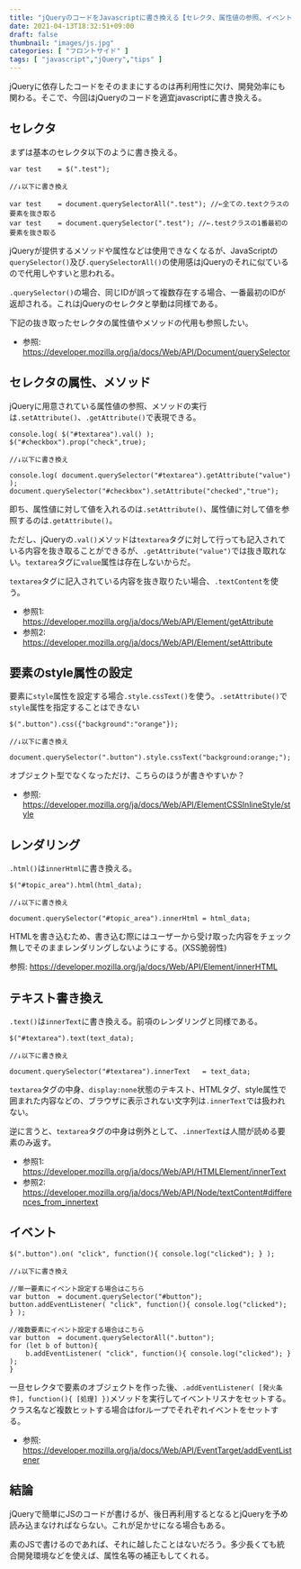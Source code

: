 ```yaml
---
title: "jQueryのコードをJavascriptに書き換える【セレクタ、属性値の参照、イベントなど】"
date: 2021-04-13T18:32:51+09:00
draft: false
thumbnail: "images/js.jpg"
categories: [ "フロントサイド" ]
tags: [ "javascript","jQuery","tips" ]
---
```



jQueryに依存したコードをそのままにするのは再利用性に欠け、開発効率にも関わる。そこで、今回はjQueryのコードを適宜javascriptに書き換える。


## セレクタ

まずは基本のセレクタ以下のように書き換える。
    
    var test    = $(".test");

    //↓以下に書き換え

    var test    = document.querySelectorAll(".test"); //←全ての.textクラスの要素を抜き取る
    var test    = document.querySelector(".test"); //←.testクラスの1番最初の要素を抜き取る

jQueryが提供するメソッドや属性などは使用できなくなるが、JavaScriptの`querySelector()`及び`.querySelectorAll()`の使用感はjQueryのそれに似ているので代用しやすいと思われる。

`.querySelector()`の場合、同じIDが誤って複数存在する場合、一番最初のIDが返却される。これはjQueryのセレクタと挙動は同様である。

下記の抜き取ったセレクタの属性値やメソッドの代用も参照したい。

- 参照: https://developer.mozilla.org/ja/docs/Web/API/Document/querySelector


## セレクタの属性、メソッド

jQueryに用意されている属性値の参照、メソッドの実行は`.setAttribute()`、`.getAttribute()`で表現できる。

    console.log( $("#textarea").val() );
    $("#checkbox").prop("check",true);

    //↓以下に書き換え

    console.log( document.querySelector("#textarea").getAttribute("value") );
    document.querySelector("#checkbox").setAttribute("checked","true");


即ち、属性値に対して値を入れるのは`.setAttribute()`、属性値に対して値を参照するのは`.getAttribute()`。

ただし、jQueryの`.val()`メソッドは`textarea`タグに対して行っても記入されている内容を抜き取ることができるが、`.getAttribute("value")`では抜き取れない。`textarea`タグに`value`属性は存在しないからだ。

`textarea`タグに記入されている内容を抜き取りたい場合、`.textContent`を使う。

- 参照1: https://developer.mozilla.org/ja/docs/Web/API/Element/getAttribute
- 参照2: https://developer.mozilla.org/ja/docs/Web/API/Element/setAttribute


## 要素のstyle属性の設定

要素に`style`属性を設定する場合`.style.cssText()`を使う。`.setAttribute()`で`style`属性を指定することはできない

    $(".button").css({"background":"orange"});

    //↓以下に書き換え

    document.querySelector(".button").style.cssText("background:orange;");

オブジェクト型でなくなっただけ、こちらのほうが書きやすいか？


- 参照: https://developer.mozilla.org/ja/docs/Web/API/ElementCSSInlineStyle/style


## レンダリング

`.html()`は`innerHtml`に書き換える。


    $("#topic_area").html(html_data);

    //↓以下に書き換え
    
    document.querySelector("#topic_area").innerHtml = html_data;

HTMLを書き込むため、書き込む際にはユーザーから受け取った内容をチェック無しでそのままレンダリングしないようにする。(XSS脆弱性)

参照: https://developer.mozilla.org/ja/docs/Web/API/Element/innerHTML

## テキスト書き換え

`.text()`は`innerText`に書き換える。前項のレンダリングと同様である。


    $("#textarea").text(text_data);

    //↓以下に書き換え
    
    document.querySelector("#textarea").innerText   = text_data;

`textarea`タグの中身、`display:none`状態のテキスト、HTMLタグ、style属性で囲まれた内容などの、ブラウザに表示されない文字列は`.innerText`では扱われない。

逆に言うと、`textarea`タグの中身は例外として、`.innerText`は人間が読める要素のみ返す。


- 参照1: https://developer.mozilla.org/ja/docs/Web/API/HTMLElement/innerText
- 参照2: https://developer.mozilla.org/ja/docs/Web/API/Node/textContent#differences_from_innertext


## イベント

    $(".button").on( "click", function(){ console.log("clicked"); } );

    //↓以下に書き換え
    
    //単一要素にイベント設定する場合はこちら
    var button  = document.querySelector("#button");
    button.addEventListener( "click", function(){ console.log("clicked"); } );

    //複数要素にイベント設定する場合はこちら
    var button  = document.querySelectorAll(".button");
    for (let b of button){
        b.addEventListener( "click", function(){ console.log("clicked"); } );
    }

一旦セレクタで要素のオブジェクトを作った後、`.addEventListener( [発火条件], function(){ [処理] })`メソッドを実行してイベントリスナをセットする。クラス名など複数ヒットする場合はforループでそれぞれイベントをセットする。

- 参照: https://developer.mozilla.org/ja/docs/Web/API/EventTarget/addEventListener

## 結論

jQueryで簡単にJSのコードが書けるが、後日再利用するとなるとjQueryを予め読み込まなければならない。これが足かせになる場合もある。

素のJSで書けるのであれば、それに越したことはないだろう。多少長くても統合開発環境などを使えば、属性名等の補正もしてくれる。

